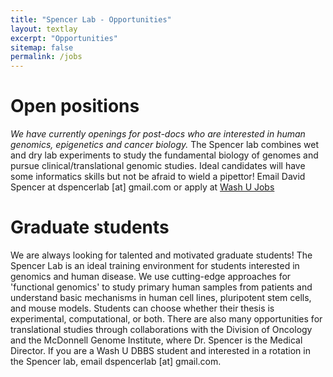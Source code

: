 ```yaml
---
title: "Spencer Lab - Opportunities"
layout: textlay
excerpt: "Opportunities"
sitemap: false
permalink: /jobs
---
```


# Open positions

*We have currently openings for post-docs who are interested in human genomics, epigenetics and cancer biology.* The Spencer lab combines wet and dry lab experiments to study the fundamental biology of genomes and pursue clinical/translational genomic studies. Ideal candidates will have some informatics skills but not be afraid to wield a pipettor! Email David Spencer at dspencerlab [at] gmail.com or apply at [Wash U Jobs](https://jobs.wustl.edu/)

# Graduate students

We are always looking for talented and motivated graduate students! The Spencer Lab is an ideal training environment for students interested in genomics and human disease. We use cutting-edge approaches for 'functional genomics' to study primary human samples from patients and understand basic mechanisms in human cell lines, pluripotent stem cells, and mouse models. Students can choose whether their thesis is experimental, computational, or both. There are also many opportunities for translational studies through collaborations with the Division of Oncology and the McDonnell Genome Institute, where Dr. Spencer is the Medical Director. If you are a Wash U DBBS student and interested in a rotation in the Spencer lab, email dspencerlab [at] gmail.com.
